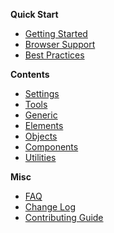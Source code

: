 **Quick Start**

* [Getting Started](Home.md#getting-started)
* [Browser Support](Home.md#browser-support)
* [Best Practices](Home.md#best-practices)

**Contents**

* [Settings](Settings.md)
* [Tools](Tools.md)
* [Generic](Generic.md)
* [Elements](Elements.md)
* [Objects](Objects.md)
* [Components](Components.md)
* [Utilities](Utilities.md)

**Misc**

* [FAQ](FAQ.md)
* [Change Log](CHANGELOG.md)
* [Contributing Guide](CONTRIBUTING.md)
